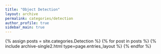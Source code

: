 ```yaml
---
title: "Object Detection"
layout: archive
permalink: categories/detection
author_profile: true
sidebar_main: true
---
```


{% assign posts = site.categories.Detection %}
{% for post in posts %} {% include archive-single2.html type=page.entries_layout %} {% endfor %}
